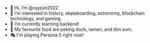- 👋 Hi, I’m @raypan2022
- 👀 I’m interested in history, skateboarding, astronomy, blockchain technology, and gaming.
- 🌱 I’m currently learning backend!
- 🍔 My favourite food are peking duck, ramen, and dim sum.
- 🎭 I'm playing Persona 5 right now!

<!---
raypan2022/raypan2022 is a ✨ special ✨ repository because its `README.md` (this file) appears on your GitHub profile.
You can click the Preview link to take a look at your changes.
--->
